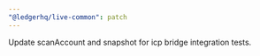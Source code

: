 ```yaml
---
"@ledgerhq/live-common": patch
---
```


Update scanAccount and snapshot for icp bridge integration tests.
